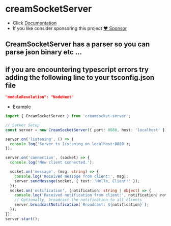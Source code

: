 # creamSocketServer
- Click [Documentation](https://github.com/eliassn/creamSocket-server/wiki/CreamSocketServer)
- If you like consider sponsoring this project [:heart: Sponsor](https://github.com/sponsors/eliassn)
## CreamSocketServer has a parser so you can parse json binary etc ...
## if you are encountering typescript errors try adding the following line to your tsconfig.json file 
```json
"moduleResolution": "NodeNext"
```
- Example
```typescript
import { CreamSocketServer } from 'creamsocket-server';

// Server Setup
const server = new CreamSocketServer({ port: 8080, host: 'localhost' });

server.on('listening', () => {
  console.log('Server is listening on localhost:8080');
});

server.on('connection', (socket) => {
  console.log('New client connected.');

  socket.on('message', (msg: string) => {
    console.log('Received message from client:', msg);
    server.sendMessage(socket, { text: 'Hello, Client!' });
  });
  socket.on('notification', (notification: string | object) => {
    console.log('Received notification from client:', notification||notification.message);
    // Optionally, broadcast the notification to all clients
    server.broadcastNotification(`Broadcast: ${notification}`);
  });
});
server.start();
```
